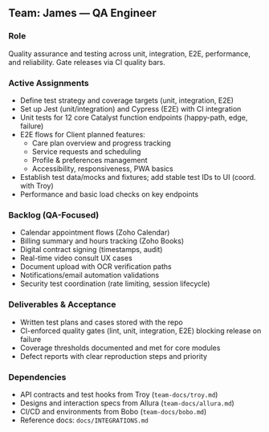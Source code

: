 ## Team: James — QA Engineer

### Role
Quality assurance and testing across unit, integration, E2E, performance, and reliability. Gate releases via CI quality bars.

### Active Assignments
- Define test strategy and coverage targets (unit, integration, E2E)
- Set up Jest (unit/integration) and Cypress (E2E) with CI integration
- Unit tests for 12 core Catalyst function endpoints (happy-path, edge, failure)
- E2E flows for Client planned features:
  - Care plan overview and progress tracking
  - Service requests and scheduling
  - Profile & preferences management
  - Accessibility, responsiveness, PWA basics
- Establish test data/mocks and fixtures; add stable test IDs to UI (coord. with Troy)
- Performance and basic load checks on key endpoints

### Backlog (QA-Focused)
- Calendar appointment flows (Zoho Calendar)
- Billing summary and hours tracking (Zoho Books)
- Digital contract signing (timestamps, audit)
- Real-time video consult UX cases
- Document upload with OCR verification paths
- Notifications/email automation validations
- Security test coordination (rate limiting, session lifecycle)

### Deliverables & Acceptance
- Written test plans and cases stored with the repo
- CI-enforced quality gates (lint, unit, integration, E2E) blocking release on failure
- Coverage thresholds documented and met for core modules
- Defect reports with clear reproduction steps and priority

### Dependencies
- API contracts and test hooks from Troy (`team-docs/troy.md`)
- Designs and interaction specs from Allura (`team-docs/allura.md`)
- CI/CD and environments from Bobo (`team-docs/bobo.md`)
- Reference docs: `docs/INTEGRATIONS.md`


